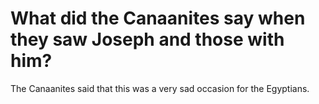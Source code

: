 # What did the Canaanites say when they saw Joseph and those with him?

The Canaanites said that this was a very sad occasion for the Egyptians.
